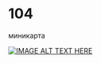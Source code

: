 # 104
миникарта

[![IMAGE ALT TEXT HERE](https://img.youtube.com/vi/cGJJvF0Cn7w/0.jpg)](https://www.youtube.com/watch?v=cGJJvF0Cn7w)
